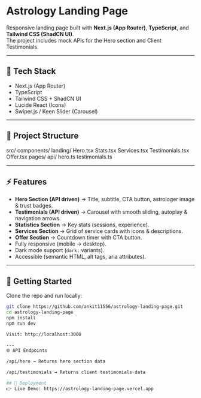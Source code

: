 # Astrology Landing Page

Responsive landing page built with **Next.js (App Router)**, **TypeScript**, and **Tailwind CSS (ShadCN UI)**.  
The project includes mock APIs for the Hero section and Client Testimonials.

---

## 🚀 Tech Stack
- Next.js (App Router)
- TypeScript
- Tailwind CSS + ShadCN UI
- Lucide React (Icons)
- Swiper.js / Keen Slider (Carousel)

---

## 📂 Project Structure
src/
components/
landing/
Hero.tsx
Stats.tsx
Services.tsx
Testimonials.tsx
Offer.tsx
pages/
api/
hero.ts
testimonials.ts


---

## ⚡ Features
- **Hero Section (API driven)** → Title, subtitle, CTA button, astrologer image & trust badges.
- **Testimonials (API driven)** → Carousel with smooth sliding, autoplay & navigation arrows.
- **Statistics Section** → Key stats (sessions, experience).
- **Services Section** → Grid of service cards with icons & descriptions.
- **Offer Section** → Countdown timer with CTA button.
- Fully responsive (mobile → desktop).
- Dark mode support (`dark:` variants).
- Accessible (semantic HTML, alt tags, aria attributes).

---

## 🔧 Getting Started
Clone the repo and run locally:

```bash
git clone https://github.com/ankit11556/astrology-landing-page.git
cd astrology-landing-page
npm install
npm run dev

Visit: http://localhost:3000

---
🌐 API Endpoints

/api/hero → Returns hero section data

/api/testimonials → Returns client testimonials data

## 🚀 Deployment
👉 Live Demo: https://astrology-landing-page.vercel.app 
